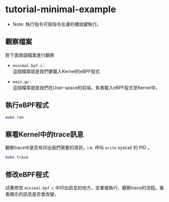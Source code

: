 # tutorial-minimal-example

- Note: 執行指令可按指令左邊的播放鍵執行。

## 觀察檔案
對下面兩個檔案進行觀察
- `minimal.bpf.c` :  
  這個檔案就是我們要載入Kernel的eBPF程式

- `main.go` :  
  這個檔案就是我們在User-space的前端，負責載入eBPF程式至Kernel中。

## 執行eBPF程式

```bash
make run
```

## 察看Kernel中的trace訊息

觀察trace中是否有印出我們需要的資訊，i.e. 呼叫 `write` syscall 的 PID 。

```bash
make trace
```

## 修改eBPF程式

試著修改 `minimal.bpf.c` 中印出訊息的地方，並重複執行、觀察trace的流程。看看顯示的訊息是否會改變。
